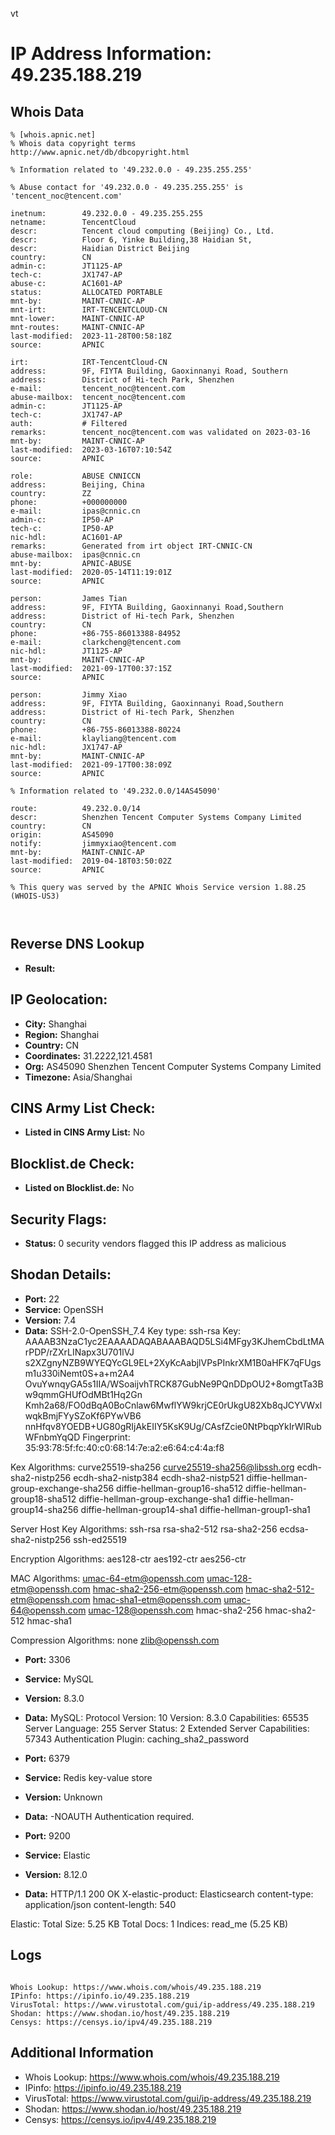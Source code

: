 vt
# IP Address Information: 49.235.188.219

## Whois Data
```
% [whois.apnic.net]
% Whois data copyright terms    http://www.apnic.net/db/dbcopyright.html

% Information related to '49.232.0.0 - 49.235.255.255'

% Abuse contact for '49.232.0.0 - 49.235.255.255' is 'tencent_noc@tencent.com'

inetnum:        49.232.0.0 - 49.235.255.255
netname:        TencentCloud
descr:          Tencent cloud computing (Beijing) Co., Ltd.
descr:          Floor 6, Yinke Building,38 Haidian St,
descr:          Haidian District Beijing
country:        CN
admin-c:        JT1125-AP
tech-c:         JX1747-AP
abuse-c:        AC1601-AP
status:         ALLOCATED PORTABLE
mnt-by:         MAINT-CNNIC-AP
mnt-irt:        IRT-TENCENTCLOUD-CN
mnt-lower:      MAINT-CNNIC-AP
mnt-routes:     MAINT-CNNIC-AP
last-modified:  2023-11-28T00:58:18Z
source:         APNIC

irt:            IRT-TencentCloud-CN
address:        9F, FIYTA Building, Gaoxinnanyi Road, Southern
address:        District of Hi-tech Park, Shenzhen
e-mail:         tencent_noc@tencent.com
abuse-mailbox:  tencent_noc@tencent.com
admin-c:        JT1125-AP
tech-c:         JX1747-AP
auth:           # Filtered
remarks:        tencent_noc@tencent.com was validated on 2023-03-16
mnt-by:         MAINT-CNNIC-AP
last-modified:  2023-03-16T07:10:54Z
source:         APNIC

role:           ABUSE CNNICCN
address:        Beijing, China
country:        ZZ
phone:          +000000000
e-mail:         ipas@cnnic.cn
admin-c:        IP50-AP
tech-c:         IP50-AP
nic-hdl:        AC1601-AP
remarks:        Generated from irt object IRT-CNNIC-CN
abuse-mailbox:  ipas@cnnic.cn
mnt-by:         APNIC-ABUSE
last-modified:  2020-05-14T11:19:01Z
source:         APNIC

person:         James Tian
address:        9F, FIYTA Building, Gaoxinnanyi Road,Southern
address:        District of Hi-tech Park, Shenzhen
country:        CN
phone:          +86-755-86013388-84952
e-mail:         clarkcheng@tencent.com
nic-hdl:        JT1125-AP
mnt-by:         MAINT-CNNIC-AP
last-modified:  2021-09-17T00:37:15Z
source:         APNIC

person:         Jimmy Xiao
address:        9F, FIYTA Building, Gaoxinnanyi Road,Southern
address:        District of Hi-tech Park, Shenzhen
country:        CN
phone:          +86-755-86013388-80224
e-mail:         klayliang@tencent.com
nic-hdl:        JX1747-AP
mnt-by:         MAINT-CNNIC-AP
last-modified:  2021-09-17T00:38:09Z
source:         APNIC

% Information related to '49.232.0.0/14AS45090'

route:          49.232.0.0/14
descr:          Shenzhen Tencent Computer Systems Company Limited
country:        CN
origin:         AS45090
notify:         jimmyxiao@tencent.com
mnt-by:         MAINT-CNNIC-AP
last-modified:  2019-04-18T03:50:02Z
source:         APNIC

% This query was served by the APNIC Whois Service version 1.88.25 (WHOIS-US3)



```
## Reverse DNS Lookup
- **Result:** 

## IP Geolocation:
- **City:** Shanghai
- **Region:** Shanghai
- **Country:** CN
- **Coordinates:** 31.2222,121.4581
- **Org:** AS45090 Shenzhen Tencent Computer Systems Company Limited
- **Timezone:** Asia/Shanghai

## CINS Army List Check:
- **Listed in CINS Army List:** 
No

## Blocklist.de Check:
- **Listed on Blocklist.de:** 
No

## Security Flags:
- **Status:** 0 security vendors flagged this IP address as malicious

## Shodan Details:
- **Port:** 22
- **Service:** OpenSSH
- **Version:** 7.4
- **Data:** SSH-2.0-OpenSSH_7.4
Key type: ssh-rsa
Key: AAAAB3NzaC1yc2EAAAADAQABAAABAQD5LSi4MFgy3KJhemCbdLtMArPDP/rZXrLINapx3U701lVJ
s2XZgnyNZB9WYEQYcGL9EL+2XyKcAabjlVPsPInkrXM1B0aHFK7qFUgsm1u330iNemt0S+a+m2A4
OvuYwnqyGA5s1IIA/WSoaijvhTRCK87GubNe9PQnDDpOU2+8omgtTa3Bw9qmmGHUfOdMBt1Hq2Gn
Kmh2a68/FO0dBqA0BoCnlaw6MwflYW9krjCE0rUkgU82Xb8qJCYVWxlwqkBmjFYySZoKf6PYwVB6
nnHfqv8YOEDB+UG80gRIjAkEIIY5KsK9Ug/CAsfZcie0NtPbqpYkIrWlRubWFnbmYqQD
Fingerprint: 35:93:78:5f:fc:40:c0:68:14:7e:a2:e6:64:c4:4a:f8

Kex Algorithms:
	curve25519-sha256
	curve25519-sha256@libssh.org
	ecdh-sha2-nistp256
	ecdh-sha2-nistp384
	ecdh-sha2-nistp521
	diffie-hellman-group-exchange-sha256
	diffie-hellman-group16-sha512
	diffie-hellman-group18-sha512
	diffie-hellman-group-exchange-sha1
	diffie-hellman-group14-sha256
	diffie-hellman-group14-sha1
	diffie-hellman-group1-sha1

Server Host Key Algorithms:
	ssh-rsa
	rsa-sha2-512
	rsa-sha2-256
	ecdsa-sha2-nistp256
	ssh-ed25519

Encryption Algorithms:
	aes128-ctr
	aes192-ctr
	aes256-ctr

MAC Algorithms:
	umac-64-etm@openssh.com
	umac-128-etm@openssh.com
	hmac-sha2-256-etm@openssh.com
	hmac-sha2-512-etm@openssh.com
	hmac-sha1-etm@openssh.com
	umac-64@openssh.com
	umac-128@openssh.com
	hmac-sha2-256
	hmac-sha2-512
	hmac-sha1

Compression Algorithms:
	none
	zlib@openssh.com


- **Port:** 3306
- **Service:** MySQL
- **Version:** 8.3.0
- **Data:** MySQL:
  Protocol Version: 10
  Version: 8.3.0
  Capabilities: 65535
  Server Language: 255
  Server Status: 2
  Extended Server Capabilities: 57343
  Authentication Plugin: caching_sha2_password

- **Port:** 6379
- **Service:** Redis key-value store
- **Version:** Unknown
- **Data:** -NOAUTH Authentication required.


- **Port:** 9200
- **Service:** Elastic
- **Version:** 8.12.0
- **Data:** HTTP/1.1 200 OK
X-elastic-product: Elasticsearch
content-type: application/json
content-length: 540


Elastic:
  Total Size: 5.25 KB
  Total Docs: 1
  Indices:
    read_me (5.25 KB)


## Logs
```

Whois Lookup: https://www.whois.com/whois/49.235.188.219
IPinfo: https://ipinfo.io/49.235.188.219
VirusTotal: https://www.virustotal.com/gui/ip-address/49.235.188.219
Shodan: https://www.shodan.io/host/49.235.188.219
Censys: https://censys.io/ipv4/49.235.188.219

```
## Additional Information
- Whois Lookup: https://www.whois.com/whois/49.235.188.219
- IPinfo: https://ipinfo.io/49.235.188.219
- VirusTotal: https://www.virustotal.com/gui/ip-address/49.235.188.219
- Shodan: https://www.shodan.io/host/49.235.188.219
- Censys: https://censys.io/ipv4/49.235.188.219

